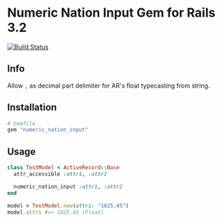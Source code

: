 # Numeric Nation Input Gem for Rails 3.2
[![Build Status](https://travis-ci.org/netbrick/numeric_nation_input.png?branch=master)](https://travis-ci.org/netbrick/numeric_nation_input)

## Info

Allow `,` as decimal part delimiter for AR's float typecasting from string.

## Installation

```ruby
# Gemfile
gem "numeric_nation_input"
```

## Usage

```ruby
class TestModel < ActiveRecord::Base
  attr_accessible :attr1, :attr2

  numeric_nation_input :attr1, :attr2
end

model = TestModel.new(attr1: "1025,45")
model.attr1 #=> 1025.45 (Float)
```
